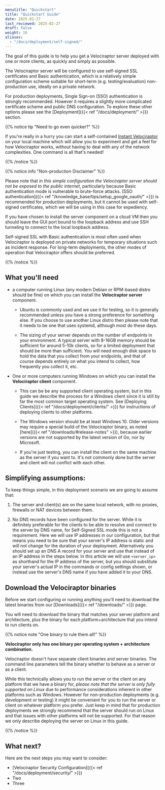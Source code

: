 ```yaml
---
menutitle: "Quickstart"
title: "Quickstart Guide"
date: 2025-02-27
last_reviewed: 2025-02-27
draft: false
weight: 10
aliases:
  - "/docs/deployment/self-signed/"
---
```


The goal of this guide is to help you get a Velociraptor server deployed with
one or more clients, as quickly and simply as possible.

The Velociraptor server will be configured to use self-signed SSL certificates
and Basic authentication, which is a relatively simple configuration scheme
suitable for short-term (e.g. testing/evaluation) non-production use, ideally on a
private network.

For production deployments, Single Sign-on (SSO) authentication
is strongly recommended. However it requires a slightly more complicated
certificate scheme and public DNS configuration. To explore these other options
please see the [Deployment]({{< ref "/docs/deployment/" >}}) section.

{{% notice tip "Need to go even quicker?" %}}

If you're really in a hurry you can start a self-contained
[Instant Velociraptor](#instant-velociraptor)
on your local machine which will allow you to experiment and get a feel for how
Velociraptor works, without having to deal with any of the network complexities.
One command is all that's needed!

{{% /notice %}}



{{% notice info "Non-production Disclaimer" %}}

Please note that _in this simple configuration the Velociraptor server should
not be exposed to the public internet_, particularly because Basic
authentication mode is vulnerable to brute-force attacks.
[SSO authentication]({{< ref "/knowledge_base/tips/setup_google_oauth/" >}}) is
recommended for production deployments, but it cannot be used with self-signed
certificates, which we will be using in this case for expediency.

If you have chosen to install the server component on a cloud VM then you should
leave the GUI port bound to the loopback address and use SSH tunneling to
connect to the local loopback address.

Self-signed SSL with Basic authentication is most often used when Velociraptor
is deployed on private networks for temporary situations such as incident
response. For long-term deployments, the other modes of operation that
Velociraptor offers should be preferred.

{{% /notice %}}

## What you'll need

- a computer running Linux (any modern Debian or RPM-based distro should be
  fine) on which you can install the **Velociraptor server** component.

  - Ubuntu is commonly used and we use it for testing, so it is generally
    recommended unless you have a strong preference for something else. If you
    choose to use another Linux distro then please note that it needs to be one
    that uses systemd, although most do these days.

  - The sizing of your server depends on the number of endpoints in your
    environment. A typical server with 8-16GB memory should be sufficient for
    around 5-10k clients, so for a limited deployment that should be more than
    sufficient. You will need enough disk space to hold the data that you
    collect from your endpoints, and that of course depends entirely on what you
    intend to collect, how frequently you collect it, etc.

- One or more computers running Windows on which you can install the
  **Velociraptor client** component.

  - This can be be any supported client operating system, but in this guide we
    describe the process for a Windows client since it is still by far the most
    common target operating system. See
    [Deploying Clients]({{< ref "/docs/deployment/clients/" >}})
    for instructions of deploying clients to other platforms.

  - The Windows version should be at least Windows 10. Older versions may
    require a special build of the Velociraptor binary, as noted
    [here]({{< ref "/downloads/#release-notes" >}}),
    because earlier versions are not supported by the latest version of Go, nor
    by Microsoft.

  - If you're just testing, you can install the client on the same machine as
    the server if you want to. It's not commonly done but the server and client
    will not conflict with each other.

## Simplifying assumptions:

To keep things simple, in this deployment scenario we are going to assume that:

1. The server and client(s) are on the same local network, with no proxies,
   firewalls or NAT devices between them.

2. No DNS records have been configured for the server. While it is definitely
   preferable for the clients to be able to resolve and connect to the server by
   DNS name, for Self-Signed SSL mode this is not a requirement. Here we will
   use IP addresses in our configuration, but that means you need to be sure
   that your server's IP address is static and will not change for the duration
   of your deployment. Alternatively you should set up an DNS A record for your
   server and use that instead of an IP address in the steps below. In this
   article we will use `<server_ip>` as shorthand for the IP address of the
   server, but you should substitute your server's actual IP in the commands or
   config settings shown, or instead use the server's DNS name if you have added
   it to your DNS.


## Download the Velociraptor binaries

Before we start configuring or running anything you'll need to download the
latest binaries from our [Downloads]({{< ref "/downloads/" >}}) page.

You will need to download the binary that matches your server platform and
architecture, plus the binary for each platform+architecture that you
intend to run clients on.

{{% notice note "One binary to rule them all!" %}}

**Velociraptor only has one binary per operating system + architecture combination.**

Velociraptor doesn't have separate client binaries and server binaries. The command line
parameters tell the binary whether to behave as a server or as a client.

While this technically allows you to run the server or the client on any
platform that we have a binary for,
_please note that the server is only fully supported on Linux_
due to performance considerations inherent in other platforms such as Windows.
However for non-production deployments (e.g. development or testing) it
might be convenient for you to run the server or client on whatever platform you
prefer. Just keep in mind that for production deployments we strongly recommend
that the server should run on Linux and that issues with other platforms will
not be supported. For that reason we only describe deploying the server on
Linux in this guide.

{{% /notice %}}



## What next?

Here are the next steps you may want to consider:

- [Velociraptor Security Configuration]({{< ref "/docs/deployment/security/" >}})
- Two
- Three
